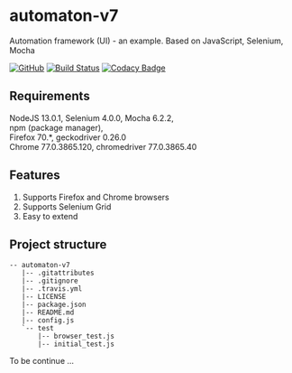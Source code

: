 # automaton-v7

Automation framework (UI) - an example. Based on JavaScript, Selenium, Mocha

[![GitHub](https://img.shields.io/github/license/mashape/apistatus.svg)](https://github.com/BurhanH/automaton-v7/blob/master/LICENSE)
[![Build Status](https://travis-ci.org/BurhanH/automaton-v7.svg?branch=master)](https://travis-ci.org/BurhanH/automaton-v7)
[![Codacy Badge](https://api.codacy.com/project/badge/Grade/7d7a89d0f1574f5a9f4afd9073643edf)](https://app.codacy.com/app/BurhanH/automaton-v7?utm_source=github.com&utm_medium=referral&utm_content=BurhanH/automaton-v7&utm_campaign=Badge_Grade_Dashboard)

## Requirements
NodeJS 13.0.1, Selenium 4.0.0, Mocha 6.2.2, <br>
npm (package manager), <br>
Firefox 70.\*, geckodriver 0.26.0 <br>
Chrome 77.0.3865.120, chromedriver 77.0.3865.40 <br>

## Features
1.  Supports Firefox and Chrome browsers
2.  Supports Selenium Grid
3.  Easy to extend 

## Project structure
```text
-- automaton-v7
   |-- .gitattributes
   |-- .gitignore
   |-- .travis.yml
   |-- LICENSE
   |-- package.json
   |-- README.md
   |-- config.js
   `-- test
       |-- browser_test.js
       |-- initial_test.js
```

To be continue ...
